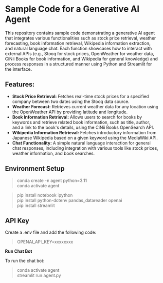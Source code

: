 # Sample Code for a Generative AI Agent
This repository contains sample code demonstrating a generative AI agent that integrates various functionalities such as stock price retrieval, weather forecasting, book information retrieval, Wikipedia information extraction, and natural language chat. Each function showcases how to interact with external APIs (e.g., Stooq for stock prices, OpenWeather for weather data, CiNii Books for book information, and Wikipedia for general knowledge) and process responses in a structured manner using Python and Streamlit for the interface.

## Features:
- **Stock Price Retrieval:** Fetches real-time stock prices for a specified company between two dates using the Stooq data source.
- **Weather Forecast:** Retrieves current weather data for any location using the OpenWeather API by providing latitude and longitude.
- **Book Information Retrieval:** Allows users to search for books by keywords and retrieve related book information, such as title, author, and a link to the book's details, using the CiNii Books OpenSearch API.
- **Wikipedia Information Retrieval:** Fetches introductory information from Japanese Wikipedia based on a given keyword using the MediaWiki API.
- **Chat Functionality:** A simple natural language interaction for general chat responses, including integration with various tools like stock prices, weather information, and book searches.

## Environment Setup
> conda create -n agent python=3.11  
> conda activate agent  

> pip install notebook ipython  
> pip install python-dotenv pandas_datareader openai  
> pip install streamlit  

## API Key
Create a .env file and add the following code:
> OPENAI_API_KEY=xxxxxxxx    

**Run Chat Bot**

To run the chat bot:

> conda activate agent    
> streamlit run agent.py  
